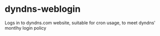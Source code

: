 dyndns-weblogin
===============

Logs in to dyndns.com website, suitable for cron usage, to meet dyndns' montlhy login policy

